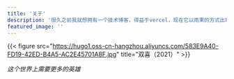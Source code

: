 ```yaml
---
title: '关于'
description: '很久之前我就想拥有一个技术博客，得益于vercel，现在它以雨果的方式出现在互联网中。: —双喜.'
featured_image: ''
---
```


{{< figure src="https://hugo1.oss-cn-hangzhou.aliyuncs.com/583E9A40-FD19-42ED-B4A5-AC2E45701A8F.jpg" title="双喜（2021）" >}}

_这个世界上需要更多的英雄_

